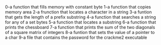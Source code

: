0-a function that fills memory with constant byte
1-a function that copies memory area
2-a frunction that locates a character in a string
3-a funtion that gets the length of a prefix substring
4-a function that searches a string for any of a set bytes
5-a function that locates a substring
6-a function that prints the chessboard
7-a function that prints the sum of the two diagonals of a square matrix of integers
8-a funtion that sets the value of a pointer to a char
9-a file that contains the password for the crackme2 executable
